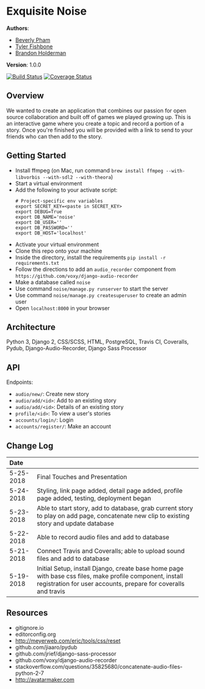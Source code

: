 # Exquisite Noise

**Authors**:
- [Beverly Pham](https://github.com/zarkle)
- [Tyler Fishbone](https://github.com/tyler-fishbone)
- [Brandon Holderman](https://github.com/brandonholderman)

**Version**: 1.0.0

[![Build Status](https://travis-ci.org/exquisite-noise/exquisite-noise.svg?branch=master)](https://travis-ci.org/exquisite-noise/exquisite-noise) [![Coverage Status](https://coveralls.io/repos/github/exquisite-noise/exquisite-noise/badge.svg?branch=master)](https://coveralls.io/github/exquisite-noise/exquisite-noise?branch=master)

## Overview
<!-- Provide a high level overview of what this application is and why you are building it, beyond the fact that it's an assignment for a Code Fellows 401 class. (i.e. What's your problem domain?) -->
We wanted to create an application that combines our passion for open source collaboration and built off of games we played growing up. This is an interactive game where you create a topic and record a portion of a story. Once you're finished you will be provided with a link to send to your friends who can then add to the story.

## Getting Started
<!-- What are the steps that a user must take in order to build this app on their own machine and get it running? -->
- Install ffmpeg (on Mac, run command `brew install ffmpeg --with-libvorbis --with-sdl2 --with-theora`)
- Start a virtual environment
- Add the following to your activate script:
    ```
    # Project-specific env variables
    export SECRET_KEY=<paste in SECRET_KEY>
    export DEBUG=True
    export DB_NAME='noise'
    export DB_USER=''
    export DB_PASSWORD=''
    export DB_HOST='localhost'
    ```
- Activate your virtual environment
- Clone this repo onto your machine
- Inside the directory, install the requirements `pip install -r requirements.txt`
- Follow the directions to add an `audio_recorder` component from `https://github.com/voxy/django-audio-recorder`
- Make a database called `noise`
- Use command `noise/manage.py runserver` to start the server
- Use command `noise/manage.py createsuperuser` to create an admin user
- Open `localhost:8000` in your browser

## Architecture
<!-- Provide a detailed description of the application design. What technologies (languages, libraries, etc) you're using, and any other relevant design information. This is also an area which you can include any visuals; flow charts, example usage gifs, screen captures, etc.-->
Python 3, Django 2, CSS/SCSS, HTML, PostgreSQL, Travis CI, Coveralls, Pydub, Django-Audio-Recorder, Django Sass Processor

## API
<!-- Provide detailed instructions for your applications usage. This should include any methods or endpoints available to the user/client/developer. Each section should be formatted to provide clear syntax for usage, example calls including input data requirements and options, and example responses or return values. -->
Endpoints:
- `audio/new/`: Create new story
- `audio/add/<id>`: Add to an existing story
- `audio/add/<id>`: Details of an existing story
- `profile/<id>`: To view a user's stories
- `accounts/login/`: Login
- `accounts/register/`: Make an account

## Change Log
| Date | |
|:--|:--|
| 5-25-2018 | Final Touches and Presentation |
| 5-24-2018 | Styling, link page added, detail page added, profile page added, testing, deployment began |
| 5-23-2018 | Able to start story, add to database, grab current story to play on add page, concatenate new clip to existing story and update database |
| 5-22-2018 | Able to record audio files and add to database |
| 5-21-2018 | Connect Travis and Coveralls; able to upload sound files and add to database |
| 5-19-2018 | Initial Setup, install Django, create base home page with base css files, make profile component, install registration for user accounts, prepare for coveralls and travis |

## Resources
- gitignore.io
- editorconfig.org
- http://meyerweb.com/eric/tools/css/reset
- github.com/jiaaro/pydub
- github.com/jrief/django-sass-processor
- github.com/voxy/django-audio-recorder
- stackoverflow.com/questions/35825680/concatenate-audio-files-python-2-7
- http://avatarmaker.com
